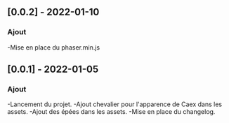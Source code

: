 ## [0.0.2] - 2022-01-10
### Ajout
-Mise en place du phaser.min.js

## [0.0.1] - 2022-01-05
### Ajout
-Lancement du projet.
-Ajout chevalier pour l'apparence de Caex dans les assets.
-Ajout des épées dans les assets.
-Mise en place du changelog.
